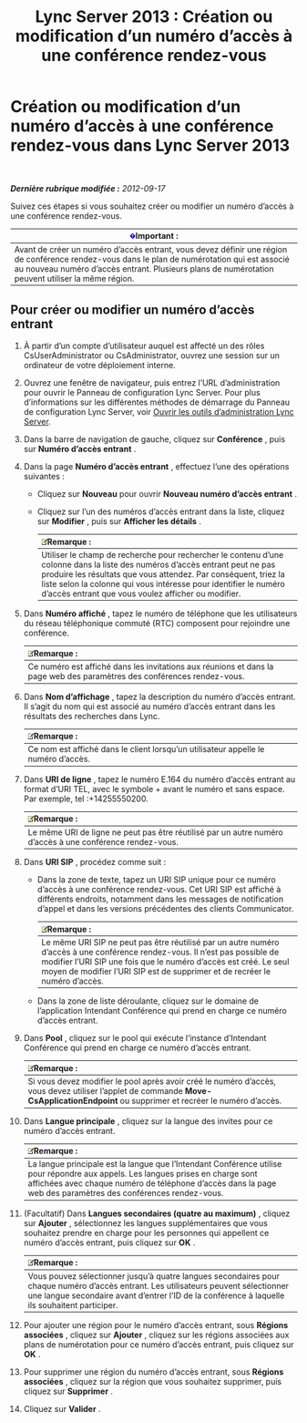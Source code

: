 ﻿---
title: 'Lync Server 2013 : Création ou modification d’un numéro d’accès à une conférence rendez-vous'
TOCTitle: Création ou modification d’un numéro d’accès à une conférence rendez-vous
ms:assetid: 06f55c28-57f8-4d4e-8313-9740846796d9
ms:mtpsurl: https://technet.microsoft.com/fr-fr/library/Gg398126(v=OCS.15)
ms:contentKeyID: 49296146
ms.date: 05/20/2016
mtps_version: v=OCS.15
ms.translationtype: HT
---

# Création ou modification d’un numéro d’accès à une conférence rendez-vous dans Lync Server 2013

 

_**Dernière rubrique modifiée :** 2012-09-17_

Suivez ces étapes si vous souhaitez créer ou modifier un numéro d’accès à une conférence rendez-vous.

<table>
<thead>
<tr class="header">
<th><img src="images/Gg425917.important(OCS.15).gif" title="important" alt="important" />Important :</th>
</tr>
</thead>
<tbody>
<tr class="odd">
<td>Avant de créer un numéro d’accès entrant, vous devez définir une région de conférence rendez-vous dans le plan de numérotation qui est associé au nouveau numéro d’accès entrant. Plusieurs plans de numérotation peuvent utiliser la même région.</td>
</tr>
</tbody>
</table>


## Pour créer ou modifier un numéro d’accès entrant

1.  À partir d’un compte d’utilisateur auquel est affecté un des rôles CsUserAdministrator ou CsAdministrator, ouvrez une session sur un ordinateur de votre déploiement interne.

2.  Ouvrez une fenêtre de navigateur, puis entrez l’URL d’administration pour ouvrir le Panneau de configuration Lync Server. Pour plus d’informations sur les différentes méthodes de démarrage du Panneau de configuration Lync Server, voir [Ouvrir les outils d’administration Lync Server](lync-server-2013-open-lync-server-administrative-tools.md).

3.  Dans la barre de navigation de gauche, cliquez sur **Conférence** , puis sur **Numéro d’accès entrant** .

4.  Dans la page **Numéro d’accès entrant** , effectuez l’une des opérations suivantes :
    
      - Cliquez sur **Nouveau** pour ouvrir **Nouveau numéro d’accès entrant** .
    
      - Cliquez sur l’un des numéros d’accès entrant dans la liste, cliquez sur **Modifier** , puis sur **Afficher les détails** .
        
        <table>
        <thead>
        <tr class="header">
        <th><img src="images/Gg398920.note(OCS.15).gif" title="note" alt="note" />Remarque :</th>
        </tr>
        </thead>
        <tbody>
        <tr class="odd">
        <td>Utiliser le champ de recherche pour rechercher le contenu d’une colonne dans la liste des numéros d’accès entrant peut ne pas produire les résultats que vous attendez. Par conséquent, triez la liste selon la colonne qui vous intéresse pour identifier le numéro d’accès entrant que vous voulez afficher ou modifier.</td>
        </tr>
        </tbody>
        </table>


5.  Dans **Numéro affiché** , tapez le numéro de téléphone que les utilisateurs du réseau téléphonique commuté (RTC) composent pour rejoindre une conférence.
    
    <table>
    <thead>
    <tr class="header">
    <th><img src="images/Gg398920.note(OCS.15).gif" title="note" alt="note" />Remarque :</th>
    </tr>
    </thead>
    <tbody>
    <tr class="odd">
    <td>Ce numéro est affiché dans les invitations aux réunions et dans la page web des paramètres des conférences rendez-vous.</td>
    </tr>
    </tbody>
    </table>


6.  Dans **Nom d’affichage** , tapez la description du numéro d’accès entrant. Il s’agit du nom qui est associé au numéro d’accès entrant dans les résultats des recherches dans Lync.
    
    <table>
    <thead>
    <tr class="header">
    <th><img src="images/Gg398920.note(OCS.15).gif" title="note" alt="note" />Remarque :</th>
    </tr>
    </thead>
    <tbody>
    <tr class="odd">
    <td>Ce nom est affiché dans le client lorsqu’un utilisateur appelle le numéro d’accès.</td>
    </tr>
    </tbody>
    </table>


7.  Dans **URI de ligne** , tapez le numéro E.164 du numéro d’accès entrant au format d’URI TEL, avec le symbole + avant le numéro et sans espace. Par exemple, tel :+14255550200.
    
    <table>
    <thead>
    <tr class="header">
    <th><img src="images/Gg398920.note(OCS.15).gif" title="note" alt="note" />Remarque :</th>
    </tr>
    </thead>
    <tbody>
    <tr class="odd">
    <td>Le même URI de ligne ne peut pas être réutilisé par un autre numéro d’accès à une conférence rendez-vous.</td>
    </tr>
    </tbody>
    </table>


8.  Dans **URI SIP** , procédez comme suit :
    
      - Dans la zone de texte, tapez un URI SIP unique pour ce numéro d’accès à une conférence rendez-vous. Cet URI SIP est affiché à différents endroits, notamment dans les messages de notification d’appel et dans les versions précédentes des clients Communicator.
        
        <table>
        <thead>
        <tr class="header">
        <th><img src="images/Gg398920.note(OCS.15).gif" title="note" alt="note" />Remarque :</th>
        </tr>
        </thead>
        <tbody>
        <tr class="odd">
        <td>Le même URI SIP ne peut pas être réutilisé par un autre numéro d’accès à une conférence rendez-vous. Il n’est pas possible de modifier l’URI SIP une fois que le numéro d’accès est créé. Le seul moyen de modifier l’URI SIP est de supprimer et de recréer le numéro d’accès.</td>
        </tr>
        </tbody>
        </table>
    
      - Dans la zone de liste déroulante, cliquez sur le domaine de l’application Intendant Conférence qui prend en charge ce numéro d’accès entrant.

9.  Dans **Pool** , cliquez sur le pool qui exécute l’instance d’Intendant Conférence qui prend en charge ce numéro d’accès entrant.
    
    <table>
    <thead>
    <tr class="header">
    <th><img src="images/Gg398920.note(OCS.15).gif" title="note" alt="note" />Remarque :</th>
    </tr>
    </thead>
    <tbody>
    <tr class="odd">
    <td>Si vous devez modifier le pool après avoir créé le numéro d’accès, vous devez utiliser l’applet de commande <strong>Move-CsApplicationEndpoint</strong> ou supprimer et recréer le numéro d’accès.</td>
    </tr>
    </tbody>
    </table>


10. Dans **Langue principale** , cliquez sur la langue des invites pour ce numéro d’accès entrant.
    
    <table>
    <thead>
    <tr class="header">
    <th><img src="images/Gg398920.note(OCS.15).gif" title="note" alt="note" />Remarque :</th>
    </tr>
    </thead>
    <tbody>
    <tr class="odd">
    <td>La langue principale est la langue que l’Intendant Conférence utilise pour répondre aux appels. Les langues prises en charge sont affichées avec chaque numéro de téléphone d’accès dans la page web des paramètres des conférences rendez-vous.</td>
    </tr>
    </tbody>
    </table>


11. (Facultatif) Dans **Langues secondaires (quatre au maximum)** , cliquez sur **Ajouter** , sélectionnez les langues supplémentaires que vous souhaitez prendre en charge pour les personnes qui appellent ce numéro d’accès entrant, puis cliquez sur **OK** .
    
    <table>
    <thead>
    <tr class="header">
    <th><img src="images/Gg398920.note(OCS.15).gif" title="note" alt="note" />Remarque :</th>
    </tr>
    </thead>
    <tbody>
    <tr class="odd">
    <td>Vous pouvez sélectionner jusqu’à quatre langues secondaires pour chaque numéro d’accès entrant. Les utilisateurs peuvent sélectionner une langue secondaire avant d’entrer l’ID de la conférence à laquelle ils souhaitent participer.</td>
    </tr>
    </tbody>
    </table>


12. Pour ajouter une région pour le numéro d’accès entrant, sous **Régions associées** , cliquez sur **Ajouter** , cliquez sur les régions associées aux plans de numérotation pour ce numéro d’accès entrant, puis cliquez sur **OK** .

13. Pour supprimer une région du numéro d’accès entrant, sous **Régions associées** , cliquez sur la région que vous souhaitez supprimer, puis cliquez sur **Supprimer** .

14. Cliquez sur **Valider** .

